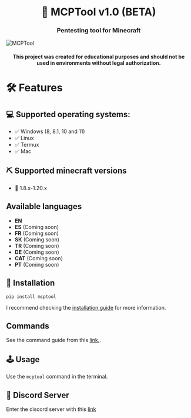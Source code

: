 <h1 align="center"> 🧨 MCPTool v1.0 (BETA)
<h3 align="center"> Pentesting tool for Minecraft </h2>
<img align="center" src="https://i.imgur.com/GqkwN7v.png" alt="MCPTool" title="MCPTool" style="max-width: 100%; height: auto;">

<h4 align="center">This project was created for educational purposes and should not be used in environments without legal authorization.</p>

# 🛠 Features


## 💻 Supported operating systems:

* ✅ Windows (8, 8.1, 10 and 11)
* ✅ Linux
* ✅ Termux
* ✅ Mac

## ⛏️ Supported minecraft versions

* 📃 1.8.x-1.20.x

## Available languages

- **EN**
- **ES** (Coming soon)
- **FR** (Coming soon)
- **SK** (Coming soon)
- **TR** (Coming soon)
- **DE** (Coming soon)
- **CAT** (Coming soon)
- **PT** (Coming soon)

## 🔧 Installation 
`pip install mcptool`

I recommend checking the [installation guide](./docs/instalation.MD) for more information.

## Commands

See the command guide from this [link.](./docs/en/commands.MD).

## 🕹 Usage
Use the `mcptool` command in the terminal.

## 🔗 Discord Server
Enter the discord server with this [link](https://discord.gg/TWKs6BWkR2)

